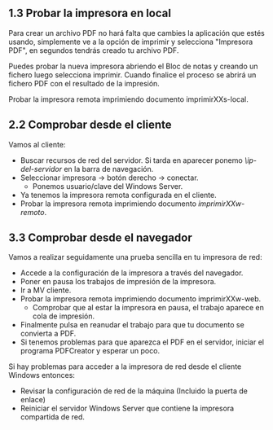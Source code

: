 ## 1.3 Probar la impresora en local
Para crear un archivo PDF no hará falta que cambies la aplicación que estés usando, simplemente ve a la opción de imprimir y selecciona "Impresora PDF", en segundos tendrás creado tu archivo PDF.

Puedes probar la nueva impresora abriendo el Bloc de notas y creando un fichero luego selecciona imprimir. Cuando finalice el proceso se abrirá un fichero PDF con el resultado de la impresión.

Probar la impresora remota imprimiendo documento imprimirXXs-local.


## 2.2 Comprobar desde el cliente
Vamos al cliente:

- Buscar recursos de red del servidor. Si tarda en aparecer ponemo  _\\ip-del-servidor_ en la barra de navegación.
- Seleccionar impresora -> botón derecho -> conectar.
  - Ponemos usuario/clave del Windows Server.
- Ya tenemos la impresora remota configurada en el cliente.
- Probar la impresora remota imprimiendo documento _imprimirXXw-remoto_.

## 3.3 Comprobar desde el navegador

Vamos a realizar seguidamente una prueba sencilla en tu impresora de red:

- Accede a la configuración de la impresora a través del navegador.
- Poner en pausa los trabajos de impresión de la impresora.
- Ir a MV cliente.
- Probar la impresora remota imprimiendo documento imprimirXXw-web.
  - Comprobar que al estar la impresora en pausa, el trabajo aparece en cola de impresión.
- Finalmente pulsa en reanudar el trabajo para que tu documento se convierta a PDF.
- Si tenemos problemas para que aparezca el PDF en el servidor, iniciar el programa PDFCreator y esperar un poco.

Si hay problemas para acceder a la impresora de red desde el cliente Windows entonces:
- Revisar la configuración de red de la máquina (Incluido la puerta de enlace)
- Reiniciar el servidor Windows Server que contiene la impresora compartida de red.
